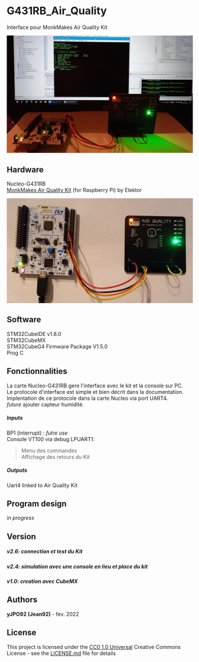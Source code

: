 <!---
\mainpage
-->

# G431RB_Air_Quality

Interface pour MonkMakes Air Quality Kit  

![Le projet en action](Air-Quality-Kit_Console-min.jpg)  

## Hardware
Nucleo-G431RB  
[MonkMakes Air Quality Kit](http://monkmakes.com/pi_aq.html) (for Raspberry Pi) by Elektor  

![Le materiel](Air-Quality-Kit_Nucleo-G431RB-min.jpg)

## Software
STM32CubeIDE v1.8.0  
STM32CubeMX  
STM32CubeG4 Firmware Package V1.5.0  
Prog C

## Fonctionnalities
La carte Nucleo-G431RB gere l'interface avec le kit et la console sur PC.  
Le protocole d'interface est simple et bien décrit dans la documentation.  
Implentation de ce protocole dans la carte Nucleo via port UART4.  
*future* ajouter capteur humidité.  

##### Inputs
BP1 (interrupt) : *futre use*   
Console VT100 via debug LPUART1:  
>Menu des commandes  
>Affichage des retours du Kit    

##### Outputs
Uart4 linked to Air Quality Kit

## Program design
*in progress*

## Version
##### v2.6: connection et test du Kit 
##### v2.4: simulation avec une console en lieu et place du kit
##### v1.0: creation avec CubeMX


## Authors
**yJPO92 (Jean92)** - fev. 2022

## License
This project is licensed under the [CC0 1.0 Universal](LICENSE.md)
Creative Commons License - see the [LICENSE.md](LICENSE.md) file for
details
